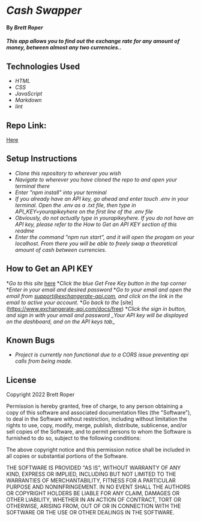 # _Cash Swapper_

#### By _**Brett Roper**_

#### _This app allows you to find out the exchange rate for any amount of money, between almost any two currencies.._

## Technologies Used

* _HTML_
* _CSS_
* _JavaScript_
* _Markdown_
* _lint_

## Repo Link:
[Here](https://github.com/Artimedias/cashswap)

## Setup Instructions
* _Clone this repository to wherever you wish_
* _Navigate to wherever you have cloned the repo to and open your terminal there_
* _Enter "npm install" into your terminal_
* _If you already have an API key, go ahead and enter touch .env in your terminal. Open the .env as a .txt file, then type in API_KEY=yourapikeyhere on the first line of the .env file_
* _Obviously, do not actually type in yourapikeyhere. If you do not have an API key, please refer to the How to Get an API KEY section of this readme_
* _Enter the command "npm run start", and it will open the progam on your localhost. From there you will be able to freely swap a theoretical amount of cash between currencies._

## How to Get an API KEY
*_Go to this site_ [here](https://www.exchangerate-api.com/docs/free)
*_Click the blue Get Free Key button in the top corner_
*_Enter in your email and desired password_
*_Go to your email and open the email from support@exchangerate-api.com, and click on the link in the email to active your account._
*_Go back to the_ [site] (https://www.exchangerate-api.com/docs/free)
*_Click the sign in button, and sign in with your email and password_
*_Your API key will be displayed on the dashboard, and on the API keys tab*_

## Known Bugs

* _Project is currently non functional due to a CORS issue preventing api calls from being made._ 

## License

Copyright 2022 Brett Roper

Permission is hereby granted, free of charge, to any person obtaining a copy of this software and associated documentation files (the "Software"), to deal in the Software without restriction, including without limitation the rights to use, copy, modify, merge, publish, distribute, sublicense, and/or sell copies of the Software, and to permit persons to whom the Software is furnished to do so, subject to the following conditions:

The above copyright notice and this permission notice shall be included in all copies or substantial portions of the Software.

THE SOFTWARE IS PROVIDED "AS IS", WITHOUT WARRANTY OF ANY KIND, EXPRESS OR IMPLIED, INCLUDING BUT NOT LIMITED TO THE WARRANTIES OF MERCHANTABILITY, FITNESS FOR A PARTICULAR PURPOSE AND NONINFRINGEMENT. IN NO EVENT SHALL THE AUTHORS OR COPYRIGHT HOLDERS BE LIABLE FOR ANY CLAIM, DAMAGES OR OTHER LIABILITY, WHETHER IN AN ACTION OF CONTRACT, TORT OR OTHERWISE, ARISING FROM, OUT OF OR IN CONNECTION WITH THE SOFTWARE OR THE USE OR OTHER DEALINGS IN THE SOFTWARE.